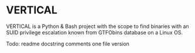 # VERTICAL
VERTICAL is a Python &amp; Bash project with the scope to find binaries with an SUID privilege escalation known from GTFObins database on a Linux OS.

Todo: readme
docstring
comments
one file version
